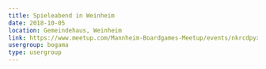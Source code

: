```yaml
---
title: Spieleabend in Weinheim 
date: 2018-10-05
location: Gemeindehaus, Weinheim
link: https://www.meetup.com/Mannheim-Boardgames-Meetup/events/nkrcdpyxnbhb/
usergroup: bogama
type: usergroup
---
```

